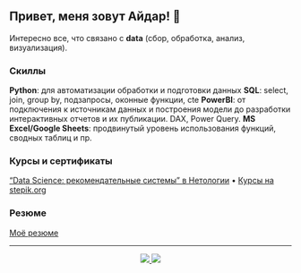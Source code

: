 ## Привет, меня зовут Айдар! :wave:
Интересно все, что связано с **data** (сбор, обработка, анализ, визуализация).

### Скиллы
**Python**: для автоматизации обработки и подготовки данных
**SQL**: select, join, group by, подзапросы, оконные функции, cte
**PowerBI**: от подключения к источникам данных и построения модели до разработки интерактивных отчетов и их публикации. DAX, Power Query.
**MS Excel/Google Sheets**: продвинутый уровень использования функций, сводных таблиц и пр.

### Курсы и сертификаты
<a href="https://github.com/iaidarf/Certificates/blob/main/certificate_netology_DS.pdf">“Data Science: рекомендательные системы” в Нетологии</a> •
<a href="https://github.com/iaidarf/Certificates">Курсы на stepik.org</a>

### Резюме
<a href="https://myresume.ru/resume/mRqOHLXLICR"/>Моё резюме</a>

<hr>
<div align="center"> 
  <a href="https://t.me/iaidarf"> <img src="https://img.shields.io/badge/-telegram-blue?style=for-the-badge" /> </a>
  <a href="mailto:i_a_f@mail.ru"> <img src="https://img.shields.io/badge/-email-blue?style=for-the-badge" /> </a>
 </div>

